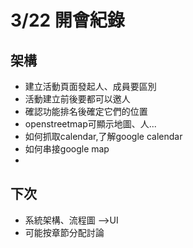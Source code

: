# 3/22 開會紀錄
## 架構
- 建立活動頁面發起人、成員要區別
- 活動建立前後要都可以邀人
- 確認功能排名後確定它們的位置
- openstreetmap可顯示地圖、人...
- 如何抓取calendar,了解google calendar
- 如何串接google map
-









## 下次
- 系統架構、流程圖 -->UI
- 可能按章節分配討論